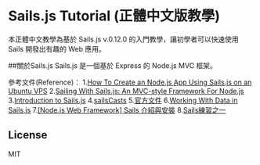 # Sails.js Tutorial (正體中文版教學) 
本正體中文教學為基於 Sails.js v.0.12.0 的入門教學，讓初學者可以快速使用 Sails 開發出有趣的 Web 應用。

##關於Sails.js
Sails.js 是一個基於 Express 的 Node.js MVC 框架。

參考文件(Reference)：
1.[How To Create an Node.js App Using Sails.js on an Ubuntu VPS](https://www.digitalocean.com/community/tutorials/how-to-create-an-node-js-app-using-sails-js-on-an-ubuntu-vps)
2.[Sailing With Sails.js: An MVC-style Framework For Node.js](https://www.smashingmagazine.com/2015/11/sailing-sails-js-mvc-style-framework-node-js/)
3.[Introduction to Sails.js](http://code.tutsplus.com/tutorials/introduction-to-sailsjs--net-35390)
4.[sailsCasts](http://irlnathan.github.io/sailscasts/)
5.[官方文件](http://sailsjs.org/)
6.[Working With Data in Sails.js](http://code.tutsplus.com/tutorials/working-with-data-in-sailsjs--net-31525)
7.[[Node.js Web Framework] Sails 介紹與安裝](http://blog.winwu.today/2013/12/nodejs-web-framework-sails.html)
8.[Sails練習之一](http://kennytu.github.io/blog/2015/11/16/sails-study01/)

## License
MIT
